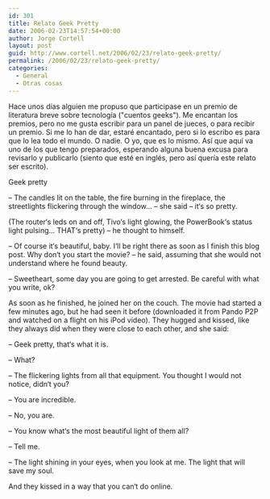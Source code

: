 ```yaml
---
id: 301
title: Relato Geek Pretty
date: 2006-02-23T14:57:54+00:00
author: Jorge Cortell
layout: post
guid: http://www.cortell.net/2006/02/23/relato-geek-pretty/
permalink: /2006/02/23/relato-geek-pretty/
categories:
  - General
  - Otras cosas
---
```

Hace unos dí­as alguien me propuso que participase en un premio de literatura breve sobre tecnologí­a ("cuentos geeks"). Me encantan los premios, pero no me gusta escribir para un panel de jueces, o para recibir un premio. Si me lo han de dar, estaré encantado, pero si lo escribo es para que lo lea todo el mundo. O nadie. O yo, que es lo mismo. Así­ que aquí­ va uno de los que tengo preparados, esperando alguna buena excusa para revisarlo y publicarlo (siento que esté en inglés, pero así­ querí­a este relato ser escrito).

Geek pretty

– The candles lit on the table, the fire burning in the fireplace, the streetlights flickering through the window... – she said – it‘s so pretty.

(The router‘s leds on and off, Tivo‘s light glowing, the PowerBook‘s status light pulsing... THAT‘s pretty) – he thought to himself.

– Of course it‘s beautiful, baby. I‘ll be right there as soon as I finish this blog post. Why don‘t you start the movie? – he said, assuming that she would not understand where he found beauty.

– Sweetheart, some day you are going to get arrested. Be careful with what you write, ok?

As soon as he finished, he joined her on the couch. The movie had started a few minutes ago, but he had seen it before (downloaded it from Pando P2P and watched on a flight on his iPod video). They hugged and kissed, like they always did when they were close to each other, and she said:

– Geek pretty, that‘s what it is.

– What?

– The flickering lights from all that equipment. You thought I would not notice, didn‘t you?

– You are incredible.

– No, you are.

– You know what‘s the most beautiful light of them all?

– Tell me.

– The light shining in your eyes, when you look at me. The light that will save my soul.

And they kissed in a way that you can‘t do online.